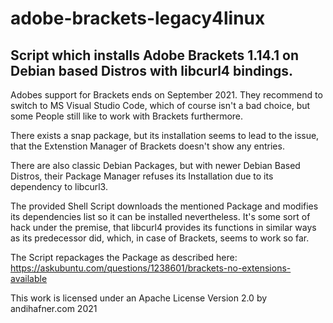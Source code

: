 # adobe-brackets-legacy4linux
## Script which installs Adobe Brackets 1.14.1 on Debian based Distros with libcurl4 bindings. ##

Adobes support for Brackets ends on September 2021. They recommend to switch to MS Visual Studio Code, which of course isn't a bad choice, but some People still like to work with Brackets furthermore.

There exists a snap package, but its installation seems to lead to the issue, that the Extenstion Manager of Brackets doesn't show any entries.

There are also classic Debian Packages, but with newer Debian Based Distros, their Package Manager refuses its Installation due to its dependency to libcurl3.

The provided Shell Script downloads the mentioned Package and modifies its dependencies list so it can be installed nevertheless. It's some sort of hack under the premise, that libcurl4 provides its functions in similar ways as its predecessor did, which, in case of Brackets, seems to work so far.

The Script repackages the Package as described here:
https://askubuntu.com/questions/1238601/brackets-no-extensions-available

This work is licensed under an Apache License Version 2.0 by andihafner.com 2021
